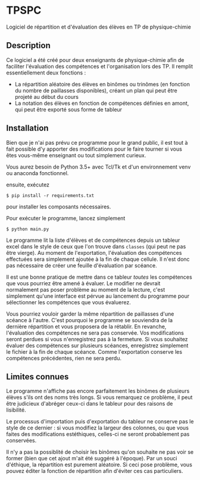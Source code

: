 # TPSPC

Logiciel de répartition et d'évaluation des élèves en TP de physique-chimie

## Description

Ce logiciel a été créé pour deux enseignants de physique-chimie afin de faciliter l'évaluation des compétences et l'organisation lors des TP. Il remplit essentiellement deux fonctions :
- La répartition aléatoire des élèves en binômes ou trinômes (en fonction du nombre de paillasses disponibles), créant un plan qui peut être projeté au début du cours
- La notation des élèves en fonction de compétences définies en amont, qui peut être exporté sous forme de tableur

## Installation

Bien que je n'ai pas prévu ce programme pour le grand public, il est tout à fait possible d'y apporter des modifications pour le faire tourner si vous êtes vous-même enseignant ou tout simplement curieux.

Vous aurez besoin de Python 3.5+ avec Tcl/Tk et d'un environnement venv ou anaconda fonctionnel.

ensuite, exécutez

    $ pip install -r requirements.txt

pour installer les composants nécessaires.

Pour exécuter le programme, lancez simplement

    $ python main.py

Le programme lit la liste d'élèves et de compétences depuis un tableur excel dans le style de ceux que l'on trouve dans `classes` (qui peut ne pas être vierge). Au moment de l'exportation, l'évaluation des compétences effectuées sera simplement ajoutée à la fin de chaque cellule. Il n'est donc pas nécessaire de créer une feuille d'évaluation par scéance.

Il est une bonne pratique de mettre dans ce tableur _toutes_ les compétences que vous pourriez être amené à évaluer. Le modifier ne devrait normalement pas poser problème au moment de la lecture, c'est simplement qu'une interface est pérvue au lancement du programme pour sélectionner les compétences que vous évaluerez.

Vous pourriez vouloir garder la même répartition de paillasses d'une scéance à l'autre. C'est pourquoi le programme se souviendra de la dernière répartition et vous proposera de la rétablir. En revanche, l'évaluation des compétences ne sera pas conservée. Vos modifications seront perdues si vous n'enregistrez pas à la fermeture. Si vous souhaitez évaluer des compétences sur plusieurs scéances, enregistrez simplement le fichier à la fin de chaque scéance. Comme l'exportation conserve les compétences précédentes, rien ne sera perdu.

## Limites connues

Le programme n'affiche pas encore parfaitement les binômes de plusieurs élèves s'ils ont des noms très longs. Si vous remarquez ce problème, il peut être judicieux d'abréger ceux-ci dans le tableur pour des raisons de lisibilité.

Le processus d'importation puis d'exportation du tableur ne conserve pas le style de ce dernier : si vous modifiez la largeur des colonnes, ou que vous faites des modifications estéthiques, celles-ci ne seront probablement pas conservées.

Il n'y a pas la possiblité de choisir les binômes qu'on souhaite ne pas voir se former (bien que cet ajout m'ait été suggéré à l'époque). Par un souci d'éthique, la répartition est purement aléatoire. Si ceci pose problème, vous pouvez éditer la fonction de répartition afin d'éviter ces cas particuliers.

